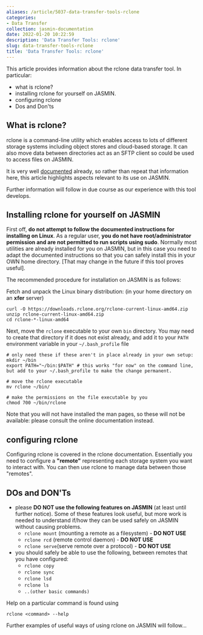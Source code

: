 ```yaml
---
aliases: /article/5037-data-transfer-tools-rclone
categories:
- Data Transfer
collection: jasmin-documentation
date: 2022-01-20 10:22:59
description: 'Data Transfer Tools: rclone'
slug: data-transfer-tools-rclone
title: 'Data Transfer Tools: rclone'
---
```


This article provides information about the rclone data transfer tool. In
particular:

  * what is rclone?
  * installing rclone for yourself on JASMIN.
  * configuring rclone
  * Dos and Don'ts 

## What is rclone?

rclone is a command-line utility which enables access to lots of different
storage systems including object stores and cloud-based storage. It can also
move data between directories act as an SFTP client so could be used to access
files on JASMIN.

It is very well [documented](https://rclone.org/) already, so rather than
repeat that information here, this article highlights aspects relevant to its
use on JASMIN.

Further information will follow in due course as our experience with this tool
develops.

## Installing rclone for yourself on JASMIN

First off, **do not attempt to follow the documented instructions for
installing on Linux**. As a regular user, **you do not have root/administrator
permission and are not permitted to run scripts using sudo**. Normally most
utilities are already installed for you on JASMIN, but in this case you need
to adapt the documented instructions so that you can safely install this in
your OWN home directory. [That may change in the future if this tool proves
useful].

The recommended procedure for installation on JASMIN is as follows:

Fetch and unpack the Linux binary distribution: (in your home directory on an
**xfer** server)

    
    
    curl -O https://downloads.rclone.org/rclone-current-linux-amd64.zip
    unzip rclone-current-linux-amd64.zip
    cd rclone-*-linux-amd64
    

Next, move the `rclone` executable to your own `bin` directory. You may need
to create that directory if it does not exist already, and add it to your
`PATH` environment variable in your `~/.bash_profile` file

    
    
    # only need these if these aren't in place already in your own setup:
    mkdir ~/bin
    export PATH="~/bin:$PATH" # this works "for now" on the command line, but add to your ~/.bash_profile to make the change permanent.
    
    # move the rclone executable
    mv rclone ~/bin/
    
    # make the permissions on the file executable by you
    chmod 700 ~/bin/rclone
    

Note that you will not have installed the man pages, so these will not be
available: please consult the online documentation instead.

## configuring rclone

Configuring rclone is covered in the rclone documentation. Essentially you
need to configure a **"remote"** representing each storage system you want to
interact with. You can then use rclone to manage data between those "remotes".

## DOs and DON'Ts

  * please **DO NOT use the following features on JASMIN** (at least until further notice). Some of these features look useful, but more work is needed to understand if/how they can be used safely on JASMIN without causing problems. 
    * `rclone mount` (mounting a remote as a filesystem) - **DO NOT USE**
    * `rclone rcd` (remote control daemon) - **DO NOT USE**
    * `rclone serve`(serve remote over a protocol) - **DO NOT USE**
  * you should safely be able to use the following, between remotes that you have configured: 
    * `rclone copy`
    * `rclone sync`
    * `rclone lsd`
    * `rclone ls`
    * `..(other basic commands)`

Help on a particular command is found using

    
    
    rclone <command> --help
    

Further examples of useful ways of using rclone on JASMIN will follow...


